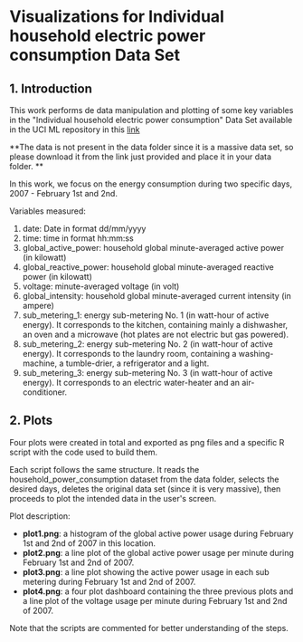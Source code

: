 # Visualizations for Individual household electric power consumption Data Set 
## 1. Introduction

This work performs de data manipulation and plotting of some key variables in the "Individual household electric power consumption" Data Set available in the UCI ML repository in this [link](https://archive.ics.uci.edu/ml/datasets/Individual+household+electric+power+consumption)

**The data is not present in the data folder since it is a massive data set, so please download it from the link just provided and place it in your data folder. **

In this work, we focus on the energy consumption during two specific days, 2007 - February 1st and 2nd.

Variables measured:

1. date: Date in format dd/mm/yyyy 
2. time: time in format hh:mm:ss 
3. global_active_power: household global minute-averaged active power (in kilowatt) 
4. global_reactive_power: household global minute-averaged reactive power (in kilowatt) 
5. voltage: minute-averaged voltage (in volt) 
6. global_intensity: household global minute-averaged current intensity (in ampere) 
7. sub_metering_1: energy sub-metering No. 1 (in watt-hour of active energy). It corresponds to the kitchen, containing mainly a dishwasher, an oven and a microwave (hot plates are not electric but gas powered). 
8. sub_metering_2: energy sub-metering No. 2 (in watt-hour of active energy). It corresponds to the laundry room, containing a washing-machine, a tumble-drier, a refrigerator and a light. 
9. sub_metering_3: energy sub-metering No. 3 (in watt-hour of active energy). It corresponds to an electric water-heater and an air-conditioner.

## 2. Plots 

Four plots were created in total and exported as png files and a specific R script with the code used to build them. 

Each script follows the same structure. It reads the household_power_consumption dataset from the data folder, selects the desired days, deletes the original data set (since it is very massive), then proceeds to plot the intended data in the user's screen.

Plot description:

* **plot1.png**: a histogram of the global active power usage during February 1st and 2nd of 2007 in this location.  
* **plot2.png**: a line plot of the global active power usage per minute during February 1st and 2nd of 2007.
* **plot3.png**: a line plot showing the active power usage in each sub metering during February 1st and 2nd of 2007. 
*  **plot4.png**: a four plot dashboard containing the three previous plots and a line plot of the voltage usage per minute during February 1st and 2nd of 2007.

Note that the scripts are commented for better understanding of the steps.



